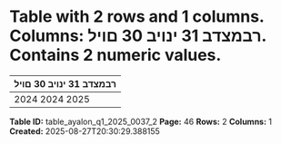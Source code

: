 # Table with 2 rows and 1 columns. Columns: רבמצדב 31 ינויב 30 םויל. Contains 2 numeric values.

| רבמצדב 31 ינויב 30 םויל |
|---|
| 2024 2024 2025 |

**Table ID:** table_ayalon_q1_2025_0037_2
**Page:** 46
**Rows:** 2
**Columns:** 1
**Created:** 2025-08-27T20:30:29.388155
